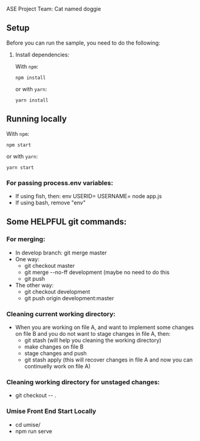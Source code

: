 ASE Project
Team: Cat named doggie

## Setup

Before you can run the sample, you need to do the following:


1.  Install dependencies:

    With `npm`:

        npm install

    or with `yarn`:

        yarn install

## Running locally

With `npm`:

    npm start

or with `yarn`:

    yarn start

### For passing process.env variables:
* If using fish, then: env USERID= USERNAME= node app.js
* If using bash, remove "env"


## Some HELPFUL git commands:

### For merging:
* In develop branch: git merge master
* One way:
    * git checkout master
    * git merge --no-ff development  (maybe no need to do this
    * git push
* The other way:
    * git checkout development
    * git push origin development:master

### Cleaning current working directory:
* When you are working on file A, and want to implement some changes on file B and you do not want to stage changes in file A, then:
    * git stash (will help you cleaning the working directory)
    * make changes on file B
    * stage changes and push
    * git stash apply (this will recover changes in file A and now you can continuelly work on file A)

### Cleaning working directory for unstaged changes:
* git checkout -- .

### Umise Front End Start Locally
* cd umise/
* npm run serve
